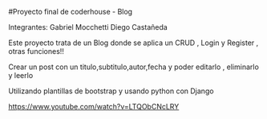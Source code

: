#Proyecto final de coderhouse - Blog 

Integrantes: Gabriel Mocchetti
             Diego Castañeda

Este proyecto trata de un Blog donde se aplica un CRUD , Login y Register , otras funciones!!

Crear un post con un titulo,subtitulo,autor,fecha y poder editarlo , eliminarlo  y leerlo

Utilizando plantillas de bootstrap y usando python con Django

https://www.youtube.com/watch?v=LTQObCNcLRY
